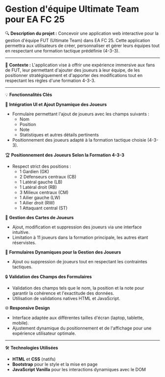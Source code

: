 # Gestion d'équipe Ultimate Team pour EA FC 25

🔍 **Description du projet :**
Concevoir une application web interactive pour la gestion d'équipe FUT (Ultimate Team) dans EA FC 25. Cette application permettra aux utilisateurs de créer, personnaliser et gérer leurs équipes tout en respectant une formation tactique prédéfinie (4-3-3).

---

🔄 **Contexte :**
L'application vise à offrir une expérience immersive aux fans de FUT, leur permettant d'ajouter des joueurs à leur équipe, de les positionner stratégiquement et d'apporter des modifications tout en respectant les règles d'une formation 4-3-3.

---

💡 **Fonctionnalités Clés**

🔧 **Intégration UI et Ajout Dynamique des Joueurs**
- Formulaire permettant l'ajout de joueurs avec les champs suivants :
  - Nom
  - Position
  - Note
  - Statistiques et autres détails pertinents
- Positionnement des joueurs adapté à la formation tactique choisie (4-3-3).

🏆 **Positionnement des Joueurs Selon la Formation 4-3-3**
- Respect strict des positions :
  - 1 Gardien (GK)
  - 2 Défenseurs centraux (CB)
  - 1 Latéral gauche (LB)
  - 1 Latéral droit (RB)
  - 3 Milieux centraux (CM)
  - 1 Ailier gauche (LW)
  - 1 Ailier droit (RW)
  - 1 Attaquant central (ST)

📏 **Gestion des Cartes de Joueurs**
- Ajout, modification et suppression des joueurs via une interface intuitive.
- Limitation à 11 joueurs dans la formation principale, les autres étant réservistes.

🔢 **Formulaires Dynamiques pour la Gestion des Joueurs**
- Ajout ou suppression de joueurs tout en respectant les contraintes tactiques.

🔒 **Validation des Champs des Formulaires**
- Validation des champs tels que le nom, la position et la note pour garantir la cohérence et l'exactitude des données.
- Utilisation de validations natives HTML et JavaScript.

🌐 **Responsive Design**
- Interface adaptée aux différentes tailles d'écran (laptop, tablette, mobile).
- Ajustement dynamique du positionnement et de l'affichage pour une expérience utilisateur optimale.

---

🛠️ **Technologies Utilisées**
- **HTML** et **CSS** (natifs)
- **Bootstrap** pour le style et la mise en page
- **JavaScript Vanilla** pour les interactions dynamiques avec le DOM